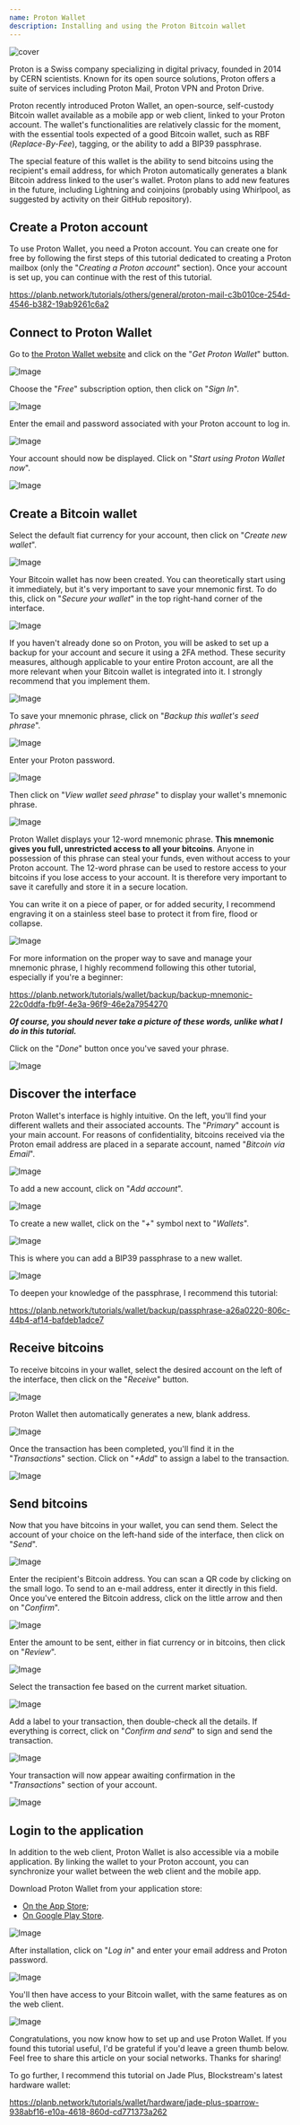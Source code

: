 ```yaml
---
name: Proton Wallet
description: Installing and using the Proton Bitcoin wallet
---
```

![cover](assets/cover.webp)

Proton is a Swiss company specializing in digital privacy, founded in 2014 by CERN scientists. Known for its open source solutions, Proton offers a suite of services including Proton Mail, Proton VPN and Proton Drive.

Proton recently introduced Proton Wallet, an open-source, self-custody Bitcoin wallet available as a mobile app or web client, linked to your Proton account. The wallet's functionalities are relatively classic for the moment, with the essential tools expected of a good Bitcoin wallet, such as RBF (*Replace-By-Fee*), tagging, or the ability to add a BIP39 passphrase.

The special feature of this wallet is the ability to send bitcoins using the recipient's email address, for which Proton automatically generates a blank Bitcoin address linked to the user's wallet. Proton plans to add new features in the future, including Lightning and coinjoins (probably using Whirlpool, as suggested by activity on their GitHub repository).

## Create a Proton account

To use Proton Wallet, you need a Proton account. You can create one for free by following the first steps of this tutorial dedicated to creating a Proton mailbox (only the "*Creating a Proton account*" section). Once your account is set up, you can continue with the rest of this tutorial.

https://planb.network/tutorials/others/general/proton-mail-c3b010ce-254d-4546-b382-19ab9261c6a2

## Connect to Proton Wallet

Go to [the Proton Wallet website](https://proton.me/wallet) and click on the "*Get Proton Wallet*" button.

![Image](assets/fr/01.webp)

Choose the "*Free*" subscription option, then click on "*Sign In*".

![Image](assets/fr/02.webp)

Enter the email and password associated with your Proton account to log in.

![Image](assets/fr/03.webp)

Your account should now be displayed. Click on "*Start using Proton Wallet now*".

![Image](assets/fr/04.webp)

## Create a Bitcoin wallet

Select the default fiat currency for your account, then click on "*Create new wallet*".

![Image](assets/fr/05.webp)

Your Bitcoin wallet has now been created. You can theoretically start using it immediately, but it's very important to save your mnemonic first. To do this, click on "*Secure your wallet*" in the top right-hand corner of the interface.

![Image](assets/fr/06.webp)

If you haven't already done so on Proton, you will be asked to set up a backup for your account and secure it using a 2FA method. These security measures, although applicable to your entire Proton account, are all the more relevant when your Bitcoin wallet is integrated into it. I strongly recommend that you implement them.

![Image](assets/fr/07.webp)

To save your mnemonic phrase, click on "*Backup this wallet's seed phrase*".

![Image](assets/fr/08.webp)

Enter your Proton password.

![Image](assets/fr/09.webp)

Then click on "*View wallet seed phrase*" to display your wallet's mnemonic phrase.

![Image](assets/fr/10.webp)

Proton Wallet displays your 12-word mnemonic phrase. **This mnemonic gives you full, unrestricted access to all your bitcoins**. Anyone in possession of this phrase can steal your funds, even without access to your Proton account. The 12-word phrase can be used to restore access to your bitcoins if you lose access to your account. It is therefore very important to save it carefully and store it in a secure location.

You can write it on a piece of paper, or for added security, I recommend engraving it on a stainless steel base to protect it from fire, flood or collapse.

![Image](assets/fr/11.webp)

For more information on the proper way to save and manage your mnemonic phrase, I highly recommend following this other tutorial, especially if you're a beginner:

https://planb.network/tutorials/wallet/backup/backup-mnemonic-22c0ddfa-fb9f-4e3a-96f9-46e2a7954270

_**Of course, you should never take a picture of these words, unlike what I do in this tutorial.**_

Click on the "*Done*" button once you've saved your phrase.

![Image](assets/fr/12.webp)

## Discover the interface

Proton Wallet's interface is highly intuitive. On the left, you'll find your different wallets and their associated accounts. The "*Primary*" account is your main account. For reasons of confidentiality, bitcoins received via the Proton email address are placed in a separate account, named "*Bitcoin via Email*".

![Image](assets/fr/13.webp)

To add a new account, click on "*Add account*".

![Image](assets/fr/14.webp)

To create a new wallet, click on the "*+*" symbol next to "*Wallets*".

![Image](assets/fr/15.webp)

This is where you can add a BIP39 passphrase to a new wallet.

![Image](assets/fr/16.webp)

To deepen your knowledge of the passphrase, I recommend this tutorial:

https://planb.network/tutorials/wallet/backup/passphrase-a26a0220-806c-44b4-af14-bafdeb1adce7

## Receive bitcoins

To receive bitcoins in your wallet, select the desired account on the left of the interface, then click on the "*Receive*" button.

![Image](assets/fr/17.webp)

Proton Wallet then automatically generates a new, blank address.

![Image](assets/fr/18.webp)

Once the transaction has been completed, you'll find it in the "*Transactions*" section. Click on "*+Add*" to assign a label to the transaction.

![Image](assets/fr/19.webp)

## Send bitcoins

Now that you have bitcoins in your wallet, you can send them. Select the account of your choice on the left-hand side of the interface, then click on "*Send*".

![Image](assets/fr/20.webp)

Enter the recipient's Bitcoin address. You can scan a QR code by clicking on the small logo. To send to an e-mail address, enter it directly in this field. Once you've entered the Bitcoin address, click on the little arrow and then on "*Confirm*".

![Image](assets/fr/21.webp)

Enter the amount to be sent, either in fiat currency or in bitcoins, then click on "*Review*".

![Image](assets/fr/22.webp)

Select the transaction fee based on the current market situation.

![Image](assets/fr/23.webp)

Add a label to your transaction, then double-check all the details. If everything is correct, click on "*Confirm and send*" to sign and send the transaction.

![Image](assets/fr/24.webp)

Your transaction will now appear awaiting confirmation in the "*Transactions*" section of your account.

![Image](assets/fr/25.webp)

## Login to the application

In addition to the web client, Proton Wallet is also accessible via a mobile application. By linking the wallet to your Proton account, you can synchronize your wallet between the web client and the mobile app.

Download Proton Wallet from your application store:


- [On the App Store](https://apps.apple.com/us/app/proton-wallet-secure-btc/id6479609548);
- [On Google Play Store](https://play.google.com/store/apps/details?id=me.proton.wallet.android).

![Image](assets/fr/26.webp)

After installation, click on "*Log in*" and enter your email address and Proton password.

![Image](assets/fr/27.webp)

You'll then have access to your Bitcoin wallet, with the same features as on the web client.

![Image](assets/fr/28.webp)

Congratulations, you now know how to set up and use Proton Wallet. If you found this tutorial useful, I'd be grateful if you'd leave a green thumb below. Feel free to share this article on your social networks. Thanks for sharing!

To go further, I recommend this tutorial on Jade Plus, Blockstream's latest hardware wallet:

https://planb.network/tutorials/wallet/hardware/jade-plus-sparrow-938abf16-e10a-4618-860d-cd771373a262
